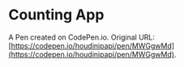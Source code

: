 # Counting App

A Pen created on CodePen.io. Original URL: [https://codepen.io/houdinipapi/pen/MWGgwMd](https://codepen.io/houdinipapi/pen/MWGgwMd).

